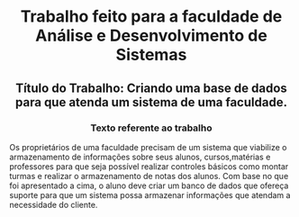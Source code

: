 <h1 align="center" color="red">Trabalho feito para a faculdade de Análise e Desenvolvimento de Sistemas</h1>

<h2 align="center" color="green">Título do Trabalho: Criando uma base de dados para que atenda um sistema de uma faculdade.</h2>

<h3 align="center">Texto referente ao trabalho</h3>
<p> Os proprietários de uma faculdade precisam de um sistema que viabilize o
 armazenamento de informações sobre seus alunos, cursos,matérias e professores para
 que seja possível realizar controles básicos como montar turmas e realizar o
 armazenamento de notas dos alunos.
 Com base no que foi apresentado a cima, o aluno deve criar um banco de dados que
 ofereça suporte para que um sistema possa armazenar informações que atendam a
 necessidade do cliente.</p>
